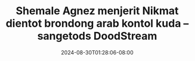 --- 
title: "Shemale Agnez menjerit Nikmat dientot brondong arab kontol kuda – sangetods  DoodStream"
description: "nonton bokep Shemale Agnez menjerit Nikmat dientot brondong arab kontol kuda – sangetods  DoodStream doodstream full vidio new"
date: 2024-08-30T01:28:06-08:00
file_code: "pas48rexfmel"
draft: false
cover: "yhwz3zl8oiy93tuh.jpg"
tags: ["Shemale", "Agnez", "menjerit", "Nikmat", "dientot", "brondong", "arab", "kontol", "kuda", "sangetods", "DoodStream", "bokep-indo", "bokep-viral", "bokep-ig"]
length: 1228
fld_id: "1483800"
foldername: "Agnes"
categories: ["Agnes"]
views: 0
---